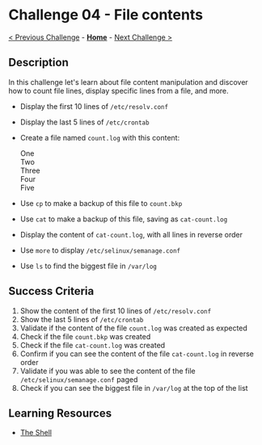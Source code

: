# Challenge 04 - File contents

[< Previous Challenge](./Challenge-03.md) - **[Home](../README.md)** - [Next Challenge >](./Challenge-05.md)

## Description

In this challenge let's learn about file content manipulation and discover how to count file lines, display specific lines from a file, and more.

- Display the first 10 lines of `/etc/resolv.conf`
- Display the last 5 lines of `/etc/crontab`
- Create a file named `count.log` with this content:

    One<br>
    Two<br>
    Three<br>
    Four<br>
    Five

- Use `cp` to make a backup of this file to `count.bkp`
- Use `cat` to make a backup of this file, saving as `cat-count.log`
- Display the content of `cat-count.log`, with all lines in reverse order
- Use `more` to display `/etc/selinux/semanage.conf`
- Use `ls` to find the biggest file in `/var/log`

## Success Criteria

1. Show the content of the first 10 lines of `/etc/resolv.conf`
2. Show the last 5 lines of `/etc/crontab`
3. Validate if the content of the file `count.log` was created as expected
4. Check if the file `count.bkp` was created
5. Check if the file `cat-count.log` was created
6. Confirm if you can see the content of the file `cat-count.log` in reverse order
7. Validate if you was able to see the content of the file `/etc/selinux/semanage.conf` paged
8. Check if you can see the biggest file in `/var/log` at the top of the list

## Learning Resources

- [The Shell](https://linuxjourney.com/lesson/the-shell)
